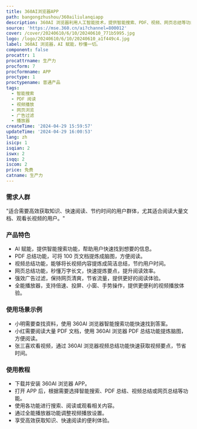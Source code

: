 ```yaml
---
title: 360AI浏览器APP
path: bangongzhushou/360ailiulanqiapp
description: 360AI 浏览器利用人工智能技术，提供智能搜索、PDF、视频、网页总结等功能，旨在帮助用户高效获取知识，提升阅读体验。
source: 'https://mse.360.cn/ai?channel=800012'
cover: /cover/20240610/6/10/20240610_771b5995.jpg
logo: /logo/20240610/6/10/20240610_a1f449c4.jpg
label: 360AI 浏览器，AI 赋能，秒懂一切。
component: false
procattr: 1
procattrname: 生产力
procform: 7
procformname: APP
proctype: 1
proctypename: 普通产品
tags:
  - 智能搜索
  - PDF 阅读
  - 视频播放
  - 网页浏览
  - 广告过滤
  - 播放器
createTime: '2024-04-29 15:59:57'
updateTime: '2024-04-29 16:00:53'
lang: zh
isicp: 1
isqian: 2
iswx: 2
isqq: 2
iscom: 2
price: 免费
catname: 生产力
---
```




### 需求人群
"适合需要高效获取知识、快速阅读、节约时间的用户群体，尤其适合阅读大量文档、观看长视频的用户。"

### 产品特色
* AI 赋能，提供智能搜索功能，帮助用户快速找到想要的信息。
* PDF 总结功能，可将 100 页文档提炼成脑图，方便阅读。
* 视频总结功能，能够将长视频内容提炼成简洁总结，节约用户时间。
* 网页总结功能，秒懂万字长文，快速提炼要点，提升阅读效率。
* 强效广告过滤，保持网页清爽，节省流量，提供更好的阅读体验。
* 全能播放器，支持倍速、投屏、小窗、手势操作，提供更便利的视频播放体验。

### 使用场景示例
* 小明需要查找资料，使用 360AI 浏览器智能搜索功能快速找到答案。
* 小红需要阅读大量 PDF 文档，使用 360AI 浏览器 PDF 总结功能提炼脑图，方便阅读。
* 张三喜欢看视频，通过 360AI 浏览器视频总结功能快速获取视频要点，节省时间。

### 使用教程
* 下载并安装 360AI 浏览器 APP。
* 打开 APP 后，根据需要选择智能搜索、PDF 总结、视频总结或网页总结等功能。
* 使用各功能进行搜索、阅读或观看相关内容。
* 通过全能播放器功能调整视频播放设置。
* 享受高效获取知识、快速阅读的便利体验。

  
